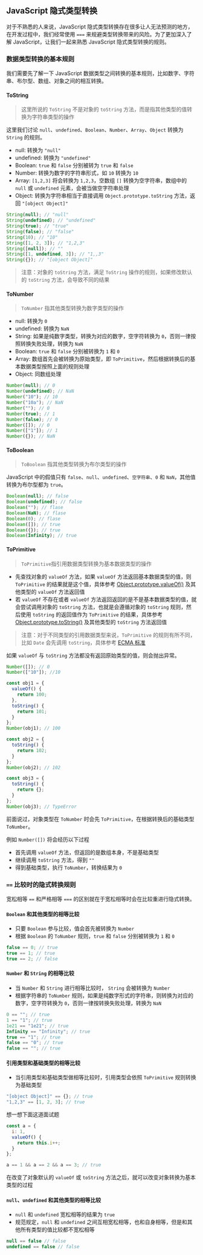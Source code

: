 ## JavaScript 隐式类型转换

对于不熟悉的人来说，JavaScript 隐式类型转换存在很多让人无法预测的地方，在开发过程中，我们经常使用 `===` 来规避类型转换带来的风险。为了更加深入了解 JavaScript，让我们一起来熟悉 JavaScript 隐式类型转换的规则。

### 数据类型转换的基本规则

我们需要先了解一下 JavaScript 数据类型之间转换的基本规则，比如数字、字符串、布尔型、数组、对象之间的相互转换。

#### ToString

> 这里所说的 `ToString` 不是对象的 `toString` 方法，而是指其他类型的值转换为字符串类型的操作

这里我们讨论 `null`、`undefined`、`Boolean`、`Number`、`Array`、`Object` 转换为 `String` 的规则。

- null: 转换为 `"null"`
- undefined: 转换为 `"undefined"`
- Boolean: `true` 和 `false` 分别被转为 `true` 和 `false`
- Number: 转换为数字的字符串形式，如 `10` 转换为 `10`
- Array: `[1,2,3]` 将会转换为 `1,2,3`，空数组 `[]` 转换为空字符串，数组中的 `null` 或 `undefined` 元素，会被当做空字符串处理
- Object: 转换为字符串相当于直接调用 `Object.prototype.toString` 方法，返回 `"[object Object]"`

```javascript
String(null); // "null"
String(undefined); // "undefined"
String(true); // "true"
String(false); // "false"
String(10); // "10"
String([1, 2, 3]); // "1,2,3"
String([null]); // ""
String([1, undefined, 3]); // "1,,3"
String({}); // "[object Object]"
```

> 注意：对象的 `toString` 方法，满足 `ToString` 操作的规则，如果修改默认的 `toString` 方法，会导致不同的结果

#### ToNumber

> `ToNumber` 指其他类型转换为数字类型的操作

- null: 转换为 `0`
- undefined: 转换为 `NaN`
- String: 如果是纯数字类型，转换为对应的数字，空字符转换为 `0`，否则一律按照转换失败处理，转换为 `NaN`
- Boolean: `true` 和 `false` 分别被转换为 `1` 和 `0`
- Array: 数组首先会被转换为原始类型，即 `ToPrimitive`，然后根据转换后的基本数据类型按照上面的规则处理
- Object: 同数组处理

```javascript
Number(null); // 0
Number(undefined); // NaN
Number("10"); // 10
Number("10a"); // NaN
Number(""); // 0
Number(true); // 1
Number(false); // 0
Number([]); // 0
Number(["1"]); // 1
Number({}); // NaN
```

#### ToBoolean

> `ToBoolean` 指其他类型转换为布尔类型的操作

JavaScript 中的假值只有 `false`、`null`、`undefined`、`空字符串`、`0` 和 `NaN`，其他值转换为布尔型都为 `true`。

```javascript
Boolean(null); // false
Boolean(undefined); // false
Boolean(""); // flase
Boolean(NaN); // flase
Boolean(0); // flase
Boolean([]); // true
Boolean({}); // true
Boolean(Infinity); // true
```

#### ToPrimitive

> `ToPrimitive`指引用数据类型转换为基本数据类型的操作

- 先查找对象的 `valueOf` 方法，如果 `valueOf` 方法返回基本数据类型的值，则 `ToPrimitive` 的结果就是这个值，具体参考 [Object.prototype.valueOf()](https://developer.mozilla.org/zh-CN/docs/Web/JavaScript/Reference/Global_Objects/Object/valueOf) 及其他类型的 `valueOf` 方法返回值
- 若 `valueOf` 不存在或者 `valueOf` 方法返回返回的是不是基本数据类型的值，就会尝试调用对象的 `toString` 方法，也就是会遵循对象的 `toString` 规则，然后使用 `toString` 的返回值作为 `ToPrimitive` 的结果，具体参考[Object.prototype.toString()](https://developer.mozilla.org/zh-CN/docs/Web/JavaScript/Reference/Global_Objects/Object/toString) 及其他类型的 `toString` 方法返回值

> 注意：对于不同类型的引用数据类型来说，`ToPrimitive` 的规则有所不同，比如 `Date` 会先调用 `toString`，具体参考 [ECMA 标准](https://www.ecma-international.org/ecma-262/6.0/#sec-toprimitive)

如果 `valueOf` 与 `toString` 方法都没有返回原始类型的值，则会抛出异常。

```javascript
Number([]); // 0
Number(["10"]); //10

const obj1 = {
  valueOf() {
    return 100;
  },
  toString() {
    return 101;
  }
};
Number(obj1); // 100

const obj2 = {
  toString() {
    return 102;
  }
};
Number(obj2); // 102

const obj3 = {
  toString() {
    return {};
  }
};
Number(obj3); // TypeError
```

前面说过，对象类型在 `ToNumber` 时会先 `ToPrimitive`，在根据转换后的基础类型 `ToNumber`。

例如 `Number([])` 将会经历以下过程

- 首先调用 `valueOf` 方法，但返回的是数组本身，不是基础类型
- 继续调用 `toString` 方法，得到 `""`
- 得到基础类型，执行 `ToNumber`，转换结果为 `0`

### `==` 比较时的隐式转换规则

宽松相等 `==` 和严格相等 `===` 的区别就在于宽松相等时会在比较重进行隐式转换。

#### `Boolean` 和其他类型的相等比较

- 只要 `Boolean` 参与比较，值会首先被转换为 `Number`
- 根据 `Boolean` 的 `ToNumber` 规则，`true` 和 `false` 分别被转换为 `1` 和 `0`

```javascript
false == 0; // true
true == 1; // true
true == 2; // false
```

#### `Number` 和 `String` 的相等比较

- 当 `Number` 和 `String` 进行相等比较时， `String` 会被转换为 `Number`
- 根据字符串的 `ToNumber` 规则，如果是纯数字形式的字符串，则转换为对应的数字，空字符转换为 `0`，否则一律按转换失败处理，转换为 `NaN`

```javascript
0 == ""; // true
1 == "1"; // true
1e21 == "1e21"; // true
Infinity == "Infinity"; // true
true == "1"; // true
false == "0"; // true
false == ""; // true
```

#### 引用类型和基础类型的相等比较

- 当引用类型和基础类型做相等比较时，引用类型会依照 `ToPrimitive` 规则转换为基础类型

```javascript
"[object Object]" == {}; // true
"1,2,3" == [1, 2, 3]; // true
```

想一想下面这道面试题

```javascript
const a = {
  i: 1,
  valueOf() {
    return this.i++;
  }
};

a == 1 && a == 2 && a == 3; // true
```

在改变了对象默认的 `valueOf` 或 `toString` 方法之后，就可以改变对象转换为基本类型的过程

#### `null`、`undefined` 和其他类型的相等比较

- `null` 和 `undefined` 宽松相等的结果为 `true`
- 规范规定，`null` 和 `undefined` 之间互相宽松相等，也和自身相等，但是和其他所有类型的值比较都不宽松相等

```javascript
null == false // false
undefined == false // false
```